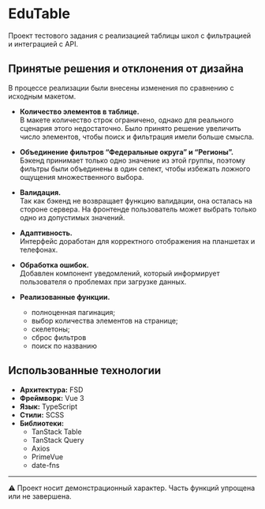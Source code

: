 # EduTable

Проект тестового задания с реализацией таблицы школ с фильтрацией и интеграцией с API.

## Принятые решения и отклонения от дизайна

В процессе реализации были внесены изменения по сравнению с исходным макетом.  

- **Количество элементов в таблице.**  
  В макете количество строк ограничено, однако для реального сценария этого недостаточно. Было принято решение увеличить число элементов, чтобы поиск и фильтрация имели больше смысла.  

- **Объединение фильтров “Федеральные округа” и “Регионы”.**  
  Бэкенд принимает только одно значение из этой группы, поэтому фильтры были объединены в один селект, чтобы избежать ложного ощущения множественного выбора.  

- **Валидация.**  
  Так как бэкенд не возвращает функцию валидации, она осталась на стороне сервера. На фронтенде пользователь может выбрать только одно из допустимых значений.  

- **Адаптивность.**  
  Интерфейс доработан для корректного отображения на планшетах и телефонах.  

- **Обработка ошибок.**  
  Добавлен компонент уведомлений, который информирует пользователя о проблемах при загрузке данных.  

- **Реализованные функции.**  
  - полноценная пагинация;  
  - выбор количества элементов на странице;  
  - скелетоны;
  - сброс фильтров
  - поиск по названию
## Использованные технологии

- **Архитектура:** FSD  
- **Фреймворк:** Vue 3  
- **Язык:** TypeScript  
- **Стили:** SCSS  
- **Библиотеки:**  
  - TanStack Table  
  - TanStack Query  
  - Axios  
  - PrimeVue 
  - date-fns 

---

⚠️ Проект носит демонстрационный характер. Часть функций упрощена или не завершена.
